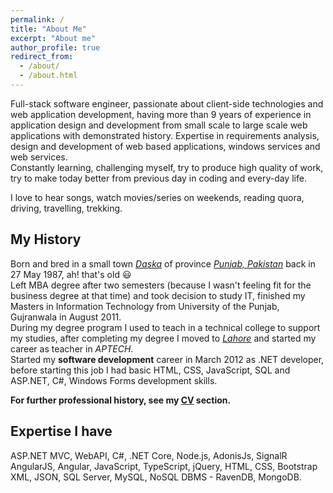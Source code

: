 ```yaml
---
permalink: /
title: "About Me"
excerpt: "About me"
author_profile: true
redirect_from: 
  - /about/
  - /about.html
---
```


Full-stack software engineer, passionate about client-side technologies and web application development, having more than 9 years of experience in application design and development from small scale to large scale web applications with demonstrated history. Expertise in requirements analysis, design and development of web based applications, windows services and web services.<br>
Constantly learning, challenging myself, try to produce high quality of work, try to make today better from previous day in coding and every-day life.

I love to hear songs, watch movies/series on weekends, reading quora, driving, travelling, trekking.

My History
---
Born and bred in a small town <a href="https://en.wikipedia.org/wiki/Daska" target="_blank">*Daska*</a> of province <a href="https://en.wikipedia.org/wiki/Punjab,_Pakistan" target="_blank">*Punjab, Pakistan*</a> back in 27 May 1987, ah! that's old 😃<br>
Left MBA degree after two semesters (because I wasn't feeling fit for the business degree at that time) and took decision to study IT, finished my Masters in Information Technology from University of the Punjab, Gujranwala in August 2011.<br>
During my degree program I used to teach in a technical college to support my studies, after completing my degree I moved to <a href="https://en.wikipedia.org/wiki/Lahore" target="_blank">*Lahore*</a> and started my career as teacher in *APTECH*.<br>
Started my **software development** career in March 2012 as .NET developer, before starting this job I had basic HTML, CSS, JavaScript, SQL and ASP.NET, C#, Windows Forms development skills.

**For further professional history, see my [CV](/cv/) section.**

Expertise I have
---
ASP.NET MVC, WebAPI, C#, .NET Core, Node.js, AdonisJs, SignalR<br>
AngularJS, Angular, JavaScript, TypeScript, jQuery, HTML, CSS, Bootstrap<br>
XML, JSON, SQL Server, MySQL, NoSQL DBMS - RavenDB, MongoDB. 
